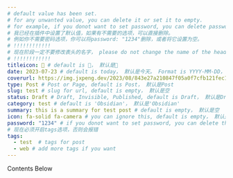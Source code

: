 ```yaml
---
# default value has been set.
# for any unwanted value, you can delete it or set it to empty.
# for example, if you donot want to set password, you can delete password: "1234" or set it to password: ""
# 我已经在插件中设置了默认值，如果有不需要的选项，可以直接删除。
# 例如你不需要密码选项，你可以将password: "1234"删除，或者将它设置为空。
# !!!!!!!!!!!!
# 现在阶段一定不要修改表头的名字， please do not change the name of the header in YAML front matter
# !!!!!!!!!!!!
titleicon: 📎 # default is 📜， 默认是📜
date: 2023-07-23 # default is today， 默认是今天。 Format is YYYY-MM-DD， 格式是YYYY-MM-DD
coverurl: https://img.jxpeng.dev/2023/08/843e27a210847f05a0f7cfb121fec100.jpg # default is empty， 默认是空
type: Post # Post or Page, default is Post， 默认是Post
slug: test # slug for url, default is empty， 默认是空
status: Draft # Draft, Invisible, Published, default is Draft， 默认是Draft
category: test # default is 'Obsidian'， 默认是'Obsidian'
summary: this is a summary for test post # default is empty， 默认是空
icon: fa-solid fa-camera # you can ignore this, default is empty， 默认是空，可直接删除
password: "1234" # if you donot want to set password, you can delete this line, default is empty， 默认是空，可直接删除
# 现在必须开启tags选项，否则会报错
tags:
  - test  # tags for post
  - web # add more tags if you want
---
```


Contents Below
